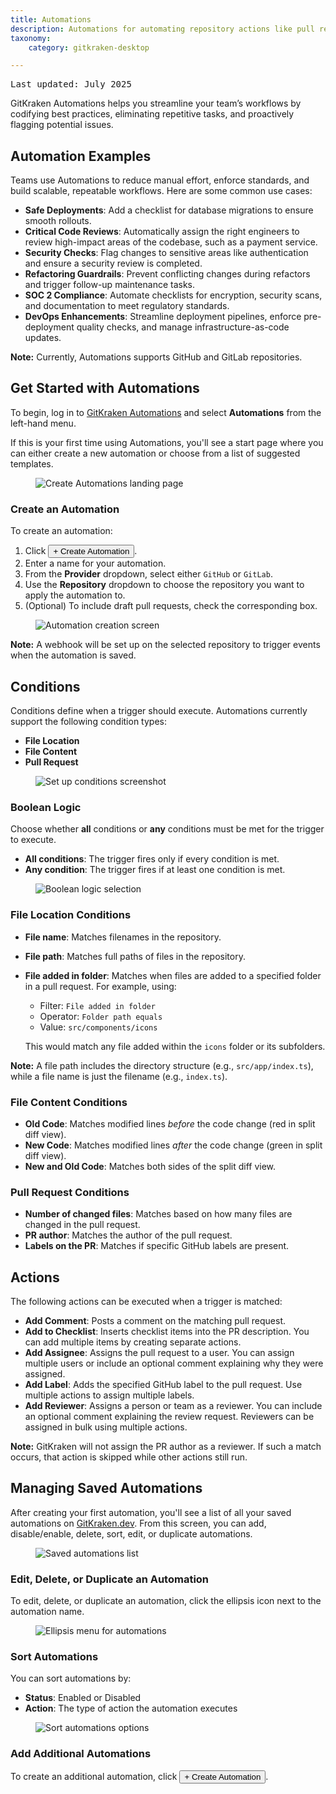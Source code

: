 ```yaml
---
title: Automations
description: Automations for automating repository actions like pull requests and issue management
taxonomy:
    category: gitkraken-desktop

---
```

<kbd>Last updated: July 2025</kbd>

GitKraken Automations helps you streamline your team’s workflows by codifying best practices, eliminating repetitive tasks, and proactively flagging potential issues.

## Automation Examples

Teams use Automations to reduce manual effort, enforce standards, and build scalable, repeatable workflows. Here are some common use cases:

- **Safe Deployments**: Add a checklist for database migrations to ensure smooth rollouts.
- **Critical Code Reviews**: Automatically assign the right engineers to review high-impact areas of the codebase, such as a payment service.
- **Security Checks**: Flag changes to sensitive areas like authentication and ensure a security review is completed.
- **Refactoring Guardrails**: Prevent conflicting changes during refactors and trigger follow-up maintenance tasks.
- **SOC 2 Compliance**: Automate checklists for encryption, security scans, and documentation to meet regulatory standards.
- **DevOps Enhancements**: Streamline deployment pipelines, enforce pre-deployment quality checks, and manage infrastructure-as-code updates.

<div class='callout callout--warning'>
    <p>
        <strong>Note:</strong>
        Currently, Automations supports GitHub and GitLab repositories.
    </p>
</div>

## Get Started with Automations

To begin, log in to [GitKraken Automations](https://gitkraken.dev/automations/list?product=gitkraken&source=help_center) and select <strong>Automations</strong> from the left-hand menu.

If this is your first time using Automations, you'll see a start page where you can either create a new automation or choose from a list of suggested templates.

<figure>
  <img src="/wp-content/uploads/Createautomations-scaled.jpeg" alt="Create Automations landing page" class="help-center-img img-bordered">
</figure>

### Create an Automation

To create an automation:

1. Click <button class="button button--success button--ui button--nolink">+ Create Automation</button>.
2. Enter a name for your automation.
3. From the **Provider** dropdown, select either `GitHub` or `GitLab`.
4. Use the **Repository** dropdown to choose the repository you want to apply the automation to.
5. (Optional) To include draft pull requests, check the corresponding box.

<figure>
  <img src="/wp-content/uploads/Createautomations2.png" alt="Automation creation screen" class="help-center-img img-bordered">
</figure>

<div class='callout callout--warning'>
    <p>
        <strong>Note:</strong>
        A webhook will be set up on the selected repository to trigger events when the automation is saved.
    </p>
</div>

## Conditions

Conditions define when a trigger should execute. Automations currently support the following condition types:

- **File Location**
- **File Content**
- **Pull Request**

<figure>
  <img src="/wp-content/uploads/Createautomations3.png" alt="Set up conditions screenshot" class="help-center-img img-bordered">
</figure>

### Boolean Logic

Choose whether **all** conditions or **any** conditions must be met for the trigger to execute.

- **All conditions**: The trigger fires only if every condition is met.
- **Any condition**: The trigger fires if at least one condition is met.

<figure>
  <img src="/wp-content/uploads/Createautomations4.png" alt="Boolean logic selection" class="help-center-img img-bordered">
</figure>

### File Location Conditions

- **File name**: Matches filenames in the repository.
- **File path**: Matches full paths of files in the repository.
- **File added in folder**: Matches when files are added to a specified folder in a pull request. For example, using:
  - Filter: `File added in folder`
  - Operator: `Folder path equals`
  - Value: `src/components/icons`

  This would match any file added within the `icons` folder or its subfolders.

<div class='callout callout--warning'>
    <p>
        <strong>Note:</strong>
        A file path includes the directory structure (e.g., <code>src/app/index.ts</code>), while a file name is just the filename (e.g., <code>index.ts</code>).
    </p>
</div>

### File Content Conditions

- **Old Code**: Matches modified lines *before* the code change (red in split diff view).
- **New Code**: Matches modified lines *after* the code change (green in split diff view).
- **New and Old Code**: Matches both sides of the split diff view.

### Pull Request Conditions

- **Number of changed files**: Matches based on how many files are changed in the pull request.
- **PR author**: Matches the author of the pull request.
- **Labels on the PR**: Matches if specific GitHub labels are present.

## Actions

The following actions can be executed when a trigger is matched:

- **Add Comment**: Posts a comment on the matching pull request.
- **Add to Checklist**: Inserts checklist items into the PR description. You can add multiple items by creating separate actions.
- **Add Assignee**: Assigns the pull request to a user. You can assign multiple users or include an optional comment explaining why they were assigned.
- **Add Label**: Adds the specified GitHub label to the pull request. Use multiple actions to assign multiple labels.
- **Add Reviewer**: Assigns a person or team as a reviewer. You can include an optional comment explaining the review request. Reviewers can be assigned in bulk using multiple actions.

<div class='callout callout--warning'>
    <p>
        <strong>Note:</strong>
        GitKraken will not assign the PR author as a reviewer. If such a match occurs, that action is skipped while other actions still run.
    </p>
</div>


## Managing Saved Automations

After creating your first automation, you'll see a list of all your saved automations on [GitKraken.dev](https://gitkraken.dev/automations/list?product=gitkraken&source=help_center). From this screen, you can add, disable/enable, delete, sort, edit, or duplicate automations.

<figure>
  <img src="/wp-content/uploads/Createautomations5.png" alt="Saved automations list" class="help-center-img img-bordered">
</figure>

### Edit, Delete, or Duplicate an Automation

To edit, delete, or duplicate an automation, click the ellipsis <i class="fas fa-ellipsis-v"></i> icon next to the automation name.

<figure>
  <img src="/wp-content/uploads/Createautomations6.png" alt="Ellipsis menu for automations" class="help-center-img img-bordered">
</figure>

### Sort Automations

You can sort automations by:

- **Status**: Enabled or Disabled
- **Action**: The type of action the automation executes

<figure>
  <img src="/wp-content/uploads/Createautomations7.png" alt="Sort automations options" class="help-center-img img-bordered">
</figure>

### Add Additional Automations

To create an additional automation, click <button class="button button--success button--ui button--nolink">+ Create Automation</button>.



